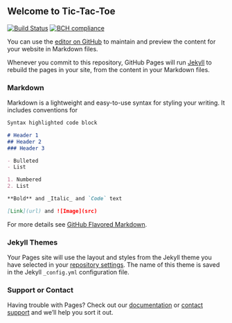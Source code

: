 ## Welcome to Tic-Tac-Toe

[![Build Status](https://travis-ci.org/rvindel/tic-tac-toe.svg?branch=master)](https://travis-ci.org/rvindel/tic-tac-toe)
[![BCH compliance](https://bettercodehub.com/edge/badge/rvindel/tic-tac-toe?branch=master)](https://bettercodehub.com/)

You can use the [editor on GitHub](https://github.com/rvindel/tic-tac-toe/edit/master/README.md) to maintain and preview the content for your website in Markdown files.

Whenever you commit to this repository, GitHub Pages will run [Jekyll](https://jekyllrb.com/) to rebuild the pages in your site, from the content in your Markdown files.

### Markdown

Markdown is a lightweight and easy-to-use syntax for styling your writing. It includes conventions for

```markdown
Syntax highlighted code block

# Header 1
## Header 2
### Header 3

- Bulleted
- List

1. Numbered
2. List

**Bold** and _Italic_ and `Code` text

[Link](url) and ![Image](src)
```

For more details see [GitHub Flavored Markdown](https://guides.github.com/features/mastering-markdown/).

### Jekyll Themes

Your Pages site will use the layout and styles from the Jekyll theme you have selected in your [repository settings](https://github.com/rvindel/tic-tac-toe/settings). The name of this theme is saved in the Jekyll `_config.yml` configuration file.

### Support or Contact

Having trouble with Pages? Check out our [documentation](https://help.github.com/categories/github-pages-basics/) or [contact support](https://github.com/contact) and we’ll help you sort it out.
